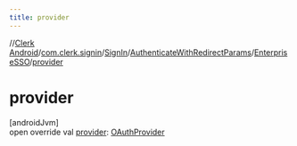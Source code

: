 ```yaml
---
title: provider
---
```

//[Clerk Android](../../../../../index.html)/[com.clerk.signin](../../../index.html)/[SignIn](../../index.html)/[AuthenticateWithRedirectParams](../index.html)/[EnterpriseSSO](index.html)/[provider](provider.html)



# provider



[androidJvm]\
open override val [provider](provider.html): [OAuthProvider](../../../../com.clerk.sso/-o-auth-provider/index.html)




